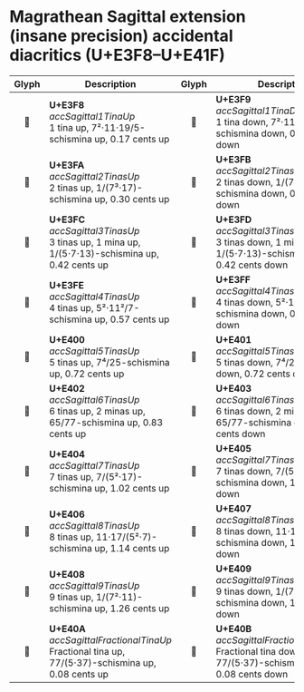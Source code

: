Magrathean Sagittal extension (insane precision) accidental diacritics (U+E3F8–U+E41F)
======================================================================================

| **Glyph** | **Description** | **Glyph** | **Description**
| :-------: | --------------- | :-------: | ---------------
|<span class="bravura_large">&#xe3f8;</span> | **U+E3F8**<br/>*accSagittal1TinaUp*<br/>1 tina up, 7²⋅11⋅19/5-schismina up, 0.17 cents up | <span class="bravura_large">&#xe3f9;</span> | **U+E3F9**<br/>*accSagittal1TinaDown*<br/>1 tina down, 7²⋅11⋅19/5-schismina down, 0.17 cents down
|<span class="bravura_large">&#xe3fa;</span> | **U+E3FA**<br/>*accSagittal2TinasUp*<br/>2 tinas up, 1/(7³⋅17)-schismina up, 0.30 cents up | <span class="bravura_large">&#xe3fb;</span> | **U+E3FB**<br/>*accSagittal2TinasDown*<br/>2 tinas down, 1/(7³⋅17)-schismina down, 0.30 cents down
|<span class="bravura_large">&#xe3fc;</span> | **U+E3FC**<br/>*accSagittal3TinasUp*<br/>3 tinas up, 1 mina up, 1/(5⋅7⋅13)-schismina up, 0.42 cents up | <span class="bravura_large">&#xe3fd;</span> | **U+E3FD**<br/>*accSagittal3TinasDown*<br/>3 tinas down, 1 mina down, 1/(5⋅7⋅13)-schismina down, 0.42 cents down
|<span class="bravura_large">&#xe3fe;</span> | **U+E3FE**<br/>*accSagittal4TinasUp*<br/>4 tinas up, 5²⋅11²/7-schismina up, 0.57 cents up | <span class="bravura_large">&#xe3ff;</span> | **U+E3FF**<br/>*accSagittal4TinasDown*<br/>4 tinas down, 5²⋅11²/7-schismina down, 0.57 cents down
|<span class="bravura_large">&#xe400;</span> | **U+E400**<br/>*accSagittal5TinasUp*<br/>5 tinas up, 7⁴/25-schismina up, 0.72 cents up | <span class="bravura_large">&#xe401;</span> | **U+E401**<br/>*accSagittal5TinasDown*<br/>5 tinas down, 7⁴/25-schismina down, 0.72 cents down
|<span class="bravura_large">&#xe402;</span> | **U+E402**<br/>*accSagittal6TinasUp*<br/>6 tinas up, 2 minas up, 65/77-schismina up, 0.83 cents up | <span class="bravura_large">&#xe403;</span> | **U+E403**<br/>*accSagittal6TinasDown*<br/>6 tinas down, 2 minas down, 65/77-schismina down, 0.83 cents down
|<span class="bravura_large">&#xe404;</span> | **U+E404**<br/>*accSagittal7TinasUp*<br/>7 tinas up, 7/(5²⋅17)-schismina up, 1.02 cents up | <span class="bravura_large">&#xe405;</span> | **U+E405**<br/>*accSagittal7TinasDown*<br/>7 tinas down, 7/(5²⋅17)-schismina down, 1.02 cents down
|<span class="bravura_large">&#xe406;</span> | **U+E406**<br/>*accSagittal8TinasUp*<br/>8 tinas up, 11⋅17/(5²⋅7)-schismina up, 1.14 cents up | <span class="bravura_large">&#xe407;</span> | **U+E407**<br/>*accSagittal8TinasDown*<br/>8 tinas down, 11⋅17/(5²⋅7)-schismina down, 1.14 cents down
|<span class="bravura_large">&#xe408;</span> | **U+E408**<br/>*accSagittal9TinasUp*<br/>9 tinas up, 1/(7²⋅11)-schismina up, 1.26 cents up | <span class="bravura_large">&#xe409;</span> | **U+E409**<br/>*accSagittal9TinasDown*<br/>9 tinas down, 1/(7²⋅11)-schismina down, 1.26 cents down
|<span class="bravura_large">&#xe40a;</span> | **U+E40A**<br/>*accSagittalFractionalTinaUp*<br/>Fractional tina up, 77/(5⋅37)-schismina up, 0.08 cents up | <span class="bravura_large">&#xe40b;</span> | **U+E40B**<br/>*accSagittalFractionalTinaDown*<br/>Fractional tina down, 77/(5⋅37)-schismina down, 0.08 cents down